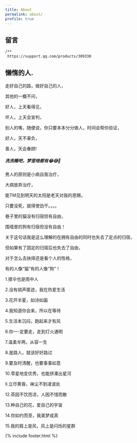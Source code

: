 ```yaml
---
title: About
permalink: about/
profile: true
---
```


## 留言
``` html
/**
 https://support.qq.com/products/309330
```
## 懒惰的人.

走好自己的路，做好自己的人，

其他的一概不问，

好人，上天看得见，

坏人，上天会宣判，

别人的嘴，随便说，你只要本本分分做人，时间会帮你验证，

好人，天不辜负，

善人，天会眷顾!

##### 洗洗睡吧，梦里啥都有😂😅🤣

男人的原则是小病自我治疗，

大病放弃治疗，

能TM见到明天的太阳是老天对我的恩赐，

只要没死，就得使劲干。。。。

巷子里的猫没有归宿但有自由，  

围墙里的狗有归宿但没有自由！  

关于这句话我是这么理解的在拥有自由的同时也失去了定点的归宿，  

但如果有了固定的归宿后也失去了自由，  

对于怎么去抉择还是看个人的性格，  

有的人像“猫”有的人像“狗”！  

1.撑伞也是雨中人  

2.没有销声匿迹，我在热爱生活  

3.花开半夏，如诗如画  

4.我知道你会来，所以在等待  

5.生活本沉闷，跑起来才有风  

6.你一-定要走，走到灯火通明  

7.温柔半两，从容一生  

8.是路人，就该好好路过  

9.要及时清醒，也要事事如意  

10.零星地变优秀，也能拼凑出星河  

ll.立尽黄昏，袜尘不到凌波处  

12.茶因不饮而凉，人因不惜而散  

13.种自己的花，爱自己的宇宙  
 
14.你如约而至，我美梦成真  

15.我的肩上是风，风上是闪烁的星群  

{% include footer.html %}

